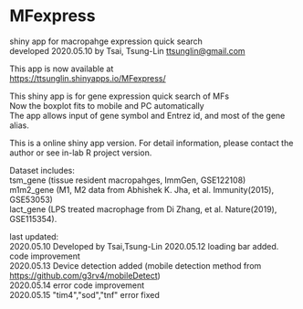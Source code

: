 # MFexpress
shiny app for macropahge expression quick search  
developed 2020.05.10 by Tsai, Tsung-Lin ttsunglin@gmail.com  


This app is now available at  
https://ttsunglin.shinyapps.io/MFexpress/  

                                
This shiny app is for gene expression quick search of MFs  
Now the boxplot fits to mobile and PC automatically  
The app allows input of gene symbol and Entrez id, and most of the gene alias.  
                                 
This is a online shiny app version. For detail information, please contact the author or see in-lab R project version.  

Dataset includes:  
tsm_gene (tissue resident macropahges, ImmGen, GSE122108)  
m1m2_gene (M1, M2 data from Abhishek K. Jha, et al. Immunity(2015), GSE53053)  
lact_gene (LPS treated macrophage from Di Zhang, et al. Nature(2019), GSE115354).  

last updated:  
2020.05.10 Developed by Tsai,Tsung-Lin 
2020.05.12 loading bar added. code improvement  
2020.05.13 Device detection added (mobile detection method from https://github.com/g3rv4/mobileDetect)  
2020.05.14 error code improvement  
2020.05.15 "tim4","sod","tnf" error fixed

